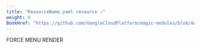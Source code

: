 ```yaml
---
title: "ResourceName.yaml resource ↗"
weight: 0
BookHref: "https://github.com/GoogleCloudPlatform/magic-modules/blob/main/mmv1/api/resource.rb"
---
```

FORCE MENU RENDER